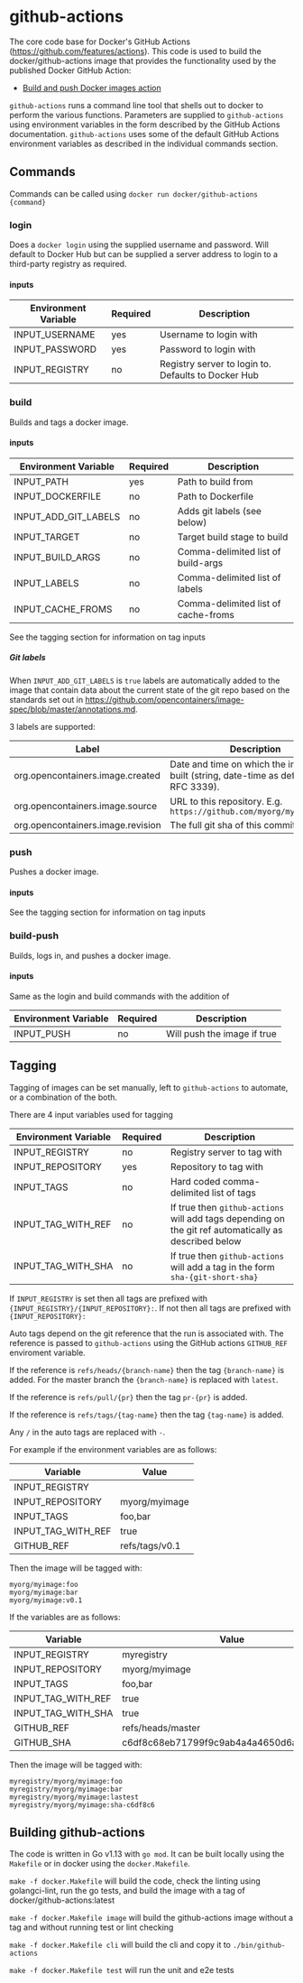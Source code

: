 # github-actions
The core code base for Docker's GitHub Actions (https://github.com/features/actions). This code is used to build the docker/github-actions image that provides the functionality used by the published Docker GitHub Action:

* [Build and push Docker images action](https://github.com/docker/build-push-action)

`github-actions` runs a command line tool that shells out to docker to perform the various functions. Parameters are supplied to `github-actions` using environment variables in the form described by the GitHub Actions documentation. `github-actions` uses some of the default GitHub Actions environment variables as described in the individual commands section.

## Commands

Commands can be called using `docker run docker/github-actions {command}`

### login

Does a `docker login` using the supplied username and password. Will default to Docker Hub but can be supplied a server address to login to a third-party registry as required.

#### inputs

|Environment Variable|Required|Description|
|---|---|---|
|INPUT_USERNAME|yes|Username to login with|
|INPUT_PASSWORD|yes|Password to login with|
|INPUT_REGISTRY|no|Registry server to login to. Defaults to Docker Hub|

### build

Builds and tags a docker image.

#### inputs

|Environment Variable|Required|Description|
|---|---|---|
|INPUT_PATH|yes|Path to build from|
|INPUT_DOCKERFILE|no|Path to Dockerfile|
|INPUT_ADD_GIT_LABELS|no|Adds git labels (see below)|
|INPUT_TARGET|no|Target build stage to build|
|INPUT_BUILD_ARGS|no|Comma-delimited list of build-args|
|INPUT_LABELS|no|Comma-delimited list of labels|
|INPUT_CACHE_FROMS|no|Comma-delimited list of cache-froms|

See the tagging section for information on tag inputs

##### Git labels

When `INPUT_ADD_GIT_LABELS` is `true` labels are automatically added to the image that contain data about the current state of the git repo based on the standards set out in https://github.com/opencontainers/image-spec/blob/master/annotations.md.

3 labels are supported:

|Label|Description|
|---|---|
|org.opencontainers.image.created|Date and time on which the image was built (string, date-time as defined by RFC 3339).|
|org.opencontainers.image.source|URL to this repository. E.g. `https://github.com/myorg/myrepository`|
|org.opencontainers.image.revision|The full git sha of this commit.|

### push

Pushes a docker image.

#### inputs

See the tagging section for information on tag inputs


### build-push

Builds, logs in, and pushes a docker image.

#### inputs

Same as the login and build commands with the addition of

|Environment Variable|Required|Description|
|---|---|---|
|INPUT_PUSH|no|Will push the image if true|


## Tagging

Tagging of images can be set manually, left to `github-actions` to automate, or a combination of the both.

There are 4 input variables used for tagging

|Environment Variable|Required|Description|
|---|---|---|
|INPUT_REGISTRY|no|Registry server to tag with|
|INPUT_REPOSITORY|yes|Repository to tag with|
|INPUT_TAGS|no|Hard coded comma-delimited list of tags|
|INPUT_TAG_WITH_REF|no|If true then `github-actions` will add tags depending on the git ref automatically as described below|
|INPUT_TAG_WITH_SHA|no|If true then `github-actions` will add a tag in the form `sha-{git-short-sha}`|

If `INPUT_REGISTRY` is set then all tags are prefixed with `{INPUT_REGISTRY}/{INPUT_REPOSITORY}:`.
If not then all tags are prefixed with `{INPUT_REPOSITORY}:`

Auto tags depend on the git reference that the run is associated with. The reference is passed to `github-actions` using the GitHub actions `GITHUB_REF` enviroment variable.

If the reference is `refs/heads/{branch-name}` then the tag `{branch-name}` is added. For the master branch the `{branch-name}` is replaced with `latest`.

If the reference is `refs/pull/{pr}` then the tag `pr-{pr}` is added.

If the reference is `refs/tags/{tag-name}` then the tag `{tag-name}` is added.

Any `/` in the auto tags are replaced with `-`.

For example if the environment variables are as follows:

|Variable|Value|
|---|---|
|INPUT_REGISTRY||
|INPUT_REPOSITORY|myorg/myimage|
|INPUT_TAGS|foo,bar|
|INPUT_TAG_WITH_REF|true|
|GITHUB_REF|refs/tags/v0.1|

Then the image will be tagged with:
```
myorg/myimage:foo
myorg/myimage:bar
myorg/myimage:v0.1
```

If the variables are as follows:

|Variable|Value|
|---|---|
|INPUT_REGISTRY|myregistry|
|INPUT_REPOSITORY|myorg/myimage|
|INPUT_TAGS|foo,bar|
|INPUT_TAG_WITH_REF|true|
|INPUT_TAG_WITH_SHA|true|
|GITHUB_REF|refs/heads/master|
|GITHUB_SHA|c6df8c68eb71799f9c9ab4a4a4650d6aabd7e415|

Then the image will be tagged with:
```
myregistry/myorg/myimage:foo
myregistry/myorg/myimage:bar
myregistry/myorg/myimage:lastest
myregistry/myorg/myimage:sha-c6df8c6
```

## Building github-actions
The code is written in Go v1.13 with `go mod`. It can be built locally using the `Makefile` or in docker using the `docker.Makefile`.

`make -f docker.Makefile` will build the code, check the linting using golangci-lint, run the go tests, and build the image with a tag of docker/github-actions:latest

`make -f docker.Makefile image` will build the github-actions image without a tag and without running test or lint checking

`make -f docker.Makefile cli` will build the cli and copy it to `./bin/github-actions`

`make -f docker.Makefile test` will run the unit and e2e tests
